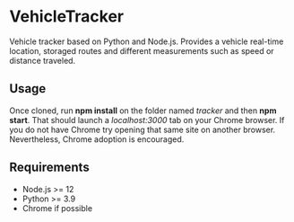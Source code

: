 # VehicleTracker

Vehicle tracker based on Python and Node.js. Provides a vehicle real-time location, storaged routes and different measurements such as speed or distance traveled.

## Usage

Once cloned, run **npm install** on the folder named *tracker* and then **npm start**. That should launch a *localhost:3000* tab on your Chrome browser. If you do not have Chrome try opening that same site on another browser. Nevertheless, Chrome adoption is encouraged.

## Requirements

- Node.js >= 12
- Python >= 3.9
- Chrome if possible
